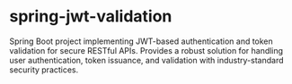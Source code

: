# spring-jwt-validation
Spring Boot project implementing JWT-based authentication and token validation for secure RESTful APIs. Provides a robust solution for handling user authentication, token issuance, and validation with industry-standard security practices.
